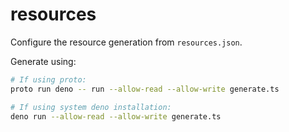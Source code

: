 # resources

Configure the resource generation from `resources.json`.

Generate using:

```bash
# If using proto:
proto run deno -- run --allow-read --allow-write generate.ts

# If using system deno installation:
deno run --allow-read --allow-write generate.ts
```